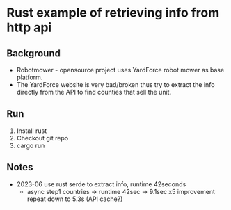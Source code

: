 # Rust example of retrieving info from http api

## Background

* Robotmower - opensource project uses YardForce robot mower as base platform.
* The YardForce website is very bad/broken thus try to extract the info directly from the API to find counties that sell the unit.

## Run

1. Install rust
2. Checkout git repo
3. cargo run

## Notes

* 2023-06 use rust serde to extract info, runtime 42seconds
  * async step1 countries -> runtime 42sec -> 9.1sec  x5 improvement repeat down to 5.3s (API cache?)

